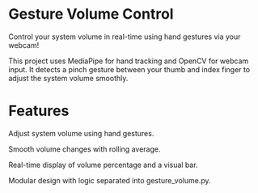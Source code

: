 # Gesture Volume Control
Control your system volume in real-time using hand gestures via your webcam!

This project uses MediaPipe for hand tracking and OpenCV for webcam input. It detects a pinch gesture between your thumb and index finger to adjust the system volume smoothly.

# Features

Adjust system volume using hand gestures.

Smooth volume changes with rolling average.

Real-time display of volume percentage and a visual bar.

Modular design with logic separated into gesture_volume.py.
